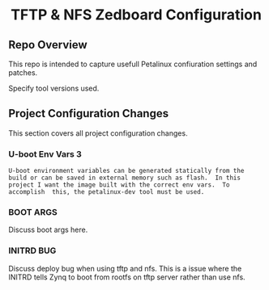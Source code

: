 <h1 align="center">TFTP & NFS Zedboard Configuration</h1>


<h2 align="left">Repo Overview</h2>

This repo is intended to capture usefull Petalinux confiuration settings and patches.

Specify tool versions used.

<h2 align="left">Project Configuration Changes</h2>

This section covers all project configuration changes.


<h3 align="left"> U-boot Env Vars 3</h3>

    U-boot environment variables can be generated statically from the build or can be saved in external memory such as flash.  In this project I want the image built with the correct env vars.  To accomplish  this, the petalinux-dev tool must be used.




<h3 align="left">BOOT ARGS</h3>

Discuss boot args here.




<h3 align="left">INITRD BUG</h3>

Discuss deploy bug when using tftp and nfs.  This is a issue where the INITRD tells Zynq to boot from rootfs on tftp server rather than use nfs.


